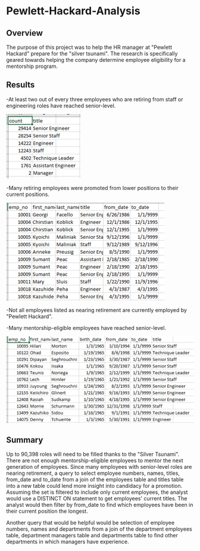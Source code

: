 # Pewlett-Hackard-Analysis
## Overview
The purpose of this project was to help the HR manager at "Pewlett Hackard" prepare for the "silver tsunami". The research is specifically geared towards helping the company determine employee eligibility for a mentorship program.
## Results
-At least two out of every three employees who are retiring from staff or engineering roles have reached senior-level. 

![retiring_titles](Data/retiring_titles.png)

-Many retiring employees were promoted from lower positions to their current positions.

![retirement_titles](Data/retirement_titles.png)

-Not all employees listed as nearing retirement are currently employed by "Pewlett Hackard".

-Many mentorship-eligible employees have reached senior-level.

![mentorship_eligibility](Data/mentorship_eligibility.png)
## Summary
Up to 90,398 roles will need to be filled thanks to the "Silver Tsunami". There are not enough mentorship-eligible employees to mentor the next generation of employees. Since many employees with senior-level roles are nearing retirement, a query to select employee numbers, names, titles, from_date and to_date from a join of the employees table and titles table into a new table could lend more insight into candidacy for a promotion. Assuming the set is filtered to include only current employees, the analyst would use a DISTINCT ON statement to get employees' current titles. The analyst would then filter by from_date to find which employees have been in their current position the longest.

Another query that would be helpful would be selection of employee numbers, names and departments from a join of the department employees table, department managers table and departments table to find other departments in which managers have experience.  